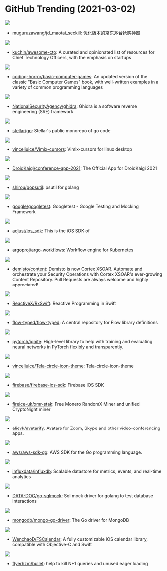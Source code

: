 # GitHub Trending (2021-03-02)

![](https://img.shields.io/badge/Python-New%2010-green?style=flat-square&logo=appveyor)
- [muguruzawang/jd_maotai_seckill](https://github.com/muguruzawang/jd_maotai_seckill): 优化版本的京东茅台抢购神器

![](https://img.shields.io/badge/none-New%201-green?style=flat-square&logo=appveyor)
- [kuchin/awesome-cto](https://github.com/kuchin/awesome-cto): A curated and opinionated list of resources for Chief Technology Officers, with the emphasis on startups

![](https://img.shields.io/badge/VBA-New%20369-green?style=flat-square&logo=appveyor)
- [coding-horror/basic-computer-games](https://github.com/coding-horror/basic-computer-games): An updated version of the classic "Basic Computer Games" book, with well-written examples in a variety of common programming languages

![](https://img.shields.io/badge/Java-New%20102-green?style=flat-square&logo=appveyor)
- [NationalSecurityAgency/ghidra](https://github.com/NationalSecurityAgency/ghidra): Ghidra is a software reverse engineering (SRE) framework

![](https://img.shields.io/badge/Go-New%2038-green?style=flat-square&logo=appveyor)
- [stellar/go](https://github.com/stellar/go): Stellar's public monorepo of go code

![](https://img.shields.io/badge/Shell-New%2022-green?style=flat-square&logo=appveyor)
- [vinceliuice/Vimix-cursors](https://github.com/vinceliuice/Vimix-cursors): Vimix-cursors for linux desktop

![](https://img.shields.io/badge/Kotlin-New%2036-green?style=flat-square&logo=appveyor)
- [DroidKaigi/conference-app-2021](https://github.com/DroidKaigi/conference-app-2021): The Official App for DroidKaigi 2021

![](https://img.shields.io/badge/Go-New%207-green?style=flat-square&logo=appveyor)
- [shirou/gopsutil](https://github.com/shirou/gopsutil): psutil for golang

![](https://img.shields.io/badge/C%2B%2B-New%2044-green?style=flat-square&logo=appveyor)
- [google/googletest](https://github.com/google/googletest): Googletest - Google Testing and Mocking Framework

![](https://img.shields.io/badge/Objective-C-New%2011-green?style=flat-square&logo=appveyor)
- [adjust/ios_sdk](https://github.com/adjust/ios_sdk): This is the iOS SDK of

![](https://img.shields.io/badge/Go-New%2046-green?style=flat-square&logo=appveyor)
- [argoproj/argo-workflows](https://github.com/argoproj/argo-workflows): Workflow engine for Kubernetes

![](https://img.shields.io/badge/Python-New%200-green?style=flat-square&logo=appveyor)
- [demisto/content](https://github.com/demisto/content): Demisto is now Cortex XSOAR. Automate and orchestrate your Security Operations with Cortex XSOAR's ever-growing Content Repository. Pull Requests are always welcome and highly appreciated!

![](https://img.shields.io/badge/Swift-New%2044-green?style=flat-square&logo=appveyor)
- [ReactiveX/RxSwift](https://github.com/ReactiveX/RxSwift): Reactive Programming in Swift

![](https://img.shields.io/badge/JavaScript-New%2064-green?style=flat-square&logo=appveyor)
- [flow-typed/flow-typed](https://github.com/flow-typed/flow-typed): A central repository for Flow library definitions

![](https://img.shields.io/badge/Python-New%2038-green?style=flat-square&logo=appveyor)
- [pytorch/ignite](https://github.com/pytorch/ignite): High-level library to help with training and evaluating neural networks in PyTorch flexibly and transparently.

![](https://img.shields.io/badge/Shell-New%208-green?style=flat-square&logo=appveyor)
- [vinceliuice/Tela-circle-icon-theme](https://github.com/vinceliuice/Tela-circle-icon-theme): Tela-circle-icon-theme

![](https://img.shields.io/badge/Objective-C-New%2012-green?style=flat-square&logo=appveyor)
- [firebase/firebase-ios-sdk](https://github.com/firebase/firebase-ios-sdk): Firebase iOS SDK

![](https://img.shields.io/badge/C%2B%2B-New%2055-green?style=flat-square&logo=appveyor)
- [fireice-uk/xmr-stak](https://github.com/fireice-uk/xmr-stak): Free Monero RandomX Miner and unified CryptoNight miner

![](https://img.shields.io/badge/Python-New%20380-green?style=flat-square&logo=appveyor)
- [alievk/avatarify](https://github.com/alievk/avatarify): Avatars for Zoom, Skype and other video-conferencing apps.

![](https://img.shields.io/badge/Go-New%2032-green?style=flat-square&logo=appveyor)
- [aws/aws-sdk-go](https://github.com/aws/aws-sdk-go): AWS SDK for the Go programming language.

![](https://img.shields.io/badge/Go-New%208-green?style=flat-square&logo=appveyor)
- [influxdata/influxdb](https://github.com/influxdata/influxdb): Scalable datastore for metrics, events, and real-time analytics

![](https://img.shields.io/badge/Go-New%2034-green?style=flat-square&logo=appveyor)
- [DATA-DOG/go-sqlmock](https://github.com/DATA-DOG/go-sqlmock): Sql mock driver for golang to test database interactions

![](https://img.shields.io/badge/Go-New%2035-green?style=flat-square&logo=appveyor)
- [mongodb/mongo-go-driver](https://github.com/mongodb/mongo-go-driver): The Go driver for MongoDB

![](https://img.shields.io/badge/Objective-C-New%2014-green?style=flat-square&logo=appveyor)
- [WenchaoD/FSCalendar](https://github.com/WenchaoD/FSCalendar): A fully customizable iOS calendar library, compatible with Objective-C and Swift

![](https://img.shields.io/badge/Ruby-New%202-green?style=flat-square&logo=appveyor)
- [flyerhzm/bullet](https://github.com/flyerhzm/bullet): help to kill N+1 queries and unused eager loading

